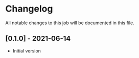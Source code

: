 # Changelog
All notable changes to this job will be documented in this file.

## [0.1.0] - 2021-06-14
* Initial version